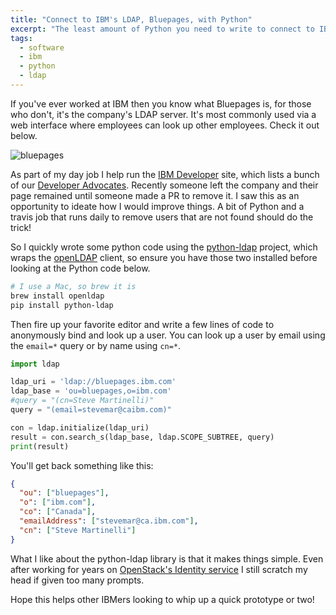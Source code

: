 ```yaml
---
title: "Connect to IBM's LDAP, Bluepages, with Python"
excerpt: "The least amount of Python you need to write to connect to IBM's LDAP -- Bluepages"
tags: 
  - software
  - ibm
  - python
  - ldap
---
```


If you've ever worked at IBM then you know what Bluepages is, for those who don't, it's the company's LDAP server. It's most commonly used via a web interface where employees can look up other employees. Check it out below.

![bluepages]({{'/images/bluepages.png'}})

As part of my day job I help run the [IBM Developer](https://developer.ibm.com/) site, which lists a bunch of our [Developer Advocates](https://developer.ibm.com/profiles/). Recently someone left the company and their page remained until someone made a PR to remove it. I saw this as an opportunity to ideate how I would improve things. A bit of Python and a travis job that runs daily to remove users that are not found should do the trick!

So I quickly wrote some python code using the [python-ldap](https://github.com/python-ldap/python-ldap) project, which wraps the [openLDAP](https://www.openldap.org/) client, so ensure you have those two installed before looking at the Python code below.

```bash
# I use a Mac, so brew it is
brew install openldap
pip install python-ldap
```

Then fire up your favorite editor and write a few lines of code to anonymously bind and look up a user. You can look up a user by email using the `email=*` query or by name using `cn=*`.

```python
import ldap

ldap_uri = 'ldap://bluepages.ibm.com'
ldap_base = 'ou=bluepages,o=ibm.com'
#query = "(cn=Steve Martinelli)"
query = "(email=stevemar@caibm.com)"

con = ldap.initialize(ldap_uri)
result = con.search_s(ldap_base, ldap.SCOPE_SUBTREE, query)
print(result)
```

You'll get back something like this:

```json
{
  "ou": ["bluepages"],
  "o": ["ibm.com"],
  "co": ["Canada"],
  "emailAddress": ["stevemar@ca.ibm.com"],
  "cn": ["Steve Martinelli"]
}
```

What I like about the python-ldap library is that it makes things simple. Even after working for years on [OpenStack's Identity service](https://github.com/openstack/keystone/blob/master/keystone/identity/backends/ldap/core.py) I still scratch my head if given too many prompts. 

Hope this helps other IBMers looking to whip up a quick prototype or two!
